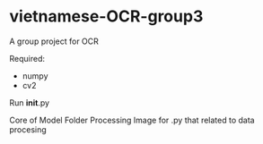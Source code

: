 # vietnamese-OCR-group3
A group project for OCR

Required: 
- numpy
- cv2

Run __init__.py

Core of Model
Folder Processing Image for .py that related to data procesing

